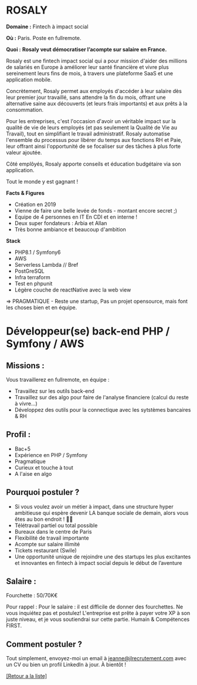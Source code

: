 # ROSALY

**Domaine :** Fintech à impact social

**Où :** Paris. Poste en fullremote.

**Quoi :** **Rosaly veut démocratiser l’acompte sur salaire en France.**

Rosaly est une fintech impact social qui a pour mission d'aider des millions de salariés en Europe à améliorer leur santé financière et vivre plus sereinement leurs fins de mois, à travers une plateforme SaaS et une application mobile.

Concrètement, Rosaly permet aux employés d'accéder à leur salaire dès leur premier jour travaillé, sans attendre la fin du mois, offrant une alternative saine aux découverts (et leurs frais importants) et aux prêts à la consommation.

Pour les entreprises, c'est l'occasion d'avoir un véritable impact sur la qualité de vie de leurs employés (et pas seulement la Qualité de Vie au Travail), tout en simplifiant le travail administratif. Rosaly automatise l'ensemble du processus pour libérer du temps aux fonctions RH et Paie, leur offrant ainsi l'opportunité de se focaliser sur des tâches à plus forte valeur ajoutée.

Côté emplôyés, Rosaly apporte conseils et éducation budgétaire via son application.

Tout le monde y est gagnant !


**Facts & Figures**

* Création en 2019
* Vienne de faire une belle levée de fonds - montant encore secret ;)
* Equipe de 4 personnes en IT En CDI et en interne !
* Deux super fondateurs : Arbia et Allan
* Très bonne ambiance et beaucoup d'ambition

**Stack**

* PHP8.1 / Symfony6
* AWS
* Serverless Lambda // Bref 
* PostGreSQL
* Infra terraform
* Test en phpunit
* Légère couche de reactNative avec la web view

=> PRAGMATIQUE - Reste une startup, Pas un projet opensource, mais font les choses bien et en équipe. 


# Développeur(se) back-end PHP / Symfony / AWS 

## Missions :

Vous travaillerez en fullremote, en équipe :

* Travaillez sur les outils back-end
* Travaillez sur des algo pour faire de l'analyse financiere (calcul du reste à vivre...)
* Développez des outils pour la connectique avec les sytstèmes bancaires & RH 

## Profil :

* Bac+5
* Expérience en PHP / Symfony
* Pragmatique
* Curieux et touche à tout
* A l'aise en algo

## Pourquoi postuler ?

* Si vous voulez avoir un métier à impact, dans une structure hyper ambitieuse qui espère devenir LA banque sociale de demain, alors vous êtes au bon endroit ! 🚀🚀
* Télétravail partiel ou total possible
* Bureaux dans le centre de Paris
* Flexibilité de travail importante
* Acompte sur salaire illimité
* Tickets restaurant (Swile)
* Une opportunité unique de rejoindre une des startups les plus excitantes et innovantes en fintech à impact social depuis le début de l’aventure


## Salaire :

Fourchette : 50/70K€

Pour rappel : Pour le salaire : il est difficile de donner des fourchettes. Ne vous inquiétez pas et postulez! L'entreprise est prête à payer votre XP à son juste niveau, et je vous soutiendrai sur cette partie. Humain & Compétences FIRST.

## Comment postuler ?

Tout simplement, envoyez-moi un email à jeanne@jlrecrutement.com avec un CV ou bien un profil LinkedIn à jour. À bientôt !


<a href="https://github.com/jlondiche/job-board-php/blob/master/README.md">[Retour a la liste]</a> 